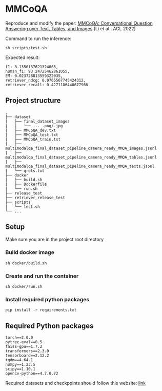 # MMCoQA

Reproduce and modify the paper: [MMCoQA: Conversational Question Answering over Text, Tables, and Images](https://aclanthology.org/2022.acl-long.290) (Li et al., ACL 2022)

Command to run the inference:
```
sh scripts/test.sh
```

Expected result:
```
f1: 3.1350137621324063,
human_f1: 93.24725462861055,
EM: 0.023728813559322035,
retriever_ndcg: 0.0765567745424312,
retriever_recall: 0.4271186440677966
```

## Project structure

```
.
├── dataset
|   ├── final_dataset_images
|   |   └── ... .png/.jpg
|   ├── MMCoQA_dev.txt
|   ├── MMCoQA_test.txt
|   ├── MMCoQA_train.txt
|   ├── multimodalqa_final_dataset_pipeline_camera_ready_MMQA_images.jsonl
|   ├── multimodalqa_final_dataset_pipeline_camera_ready_MMQA_tables.jsonl
|   ├── multimodalqa_final_dataset_pipeline_camera_ready_MMQA_texts.jsonl
|   └── qrels.txt
├── docker
|   ├── build.sh
|   ├── Dockerfile
|   └── run.sh
├── release_test
├── retriever_release_test
├── scripts
|   └── test.sh
└── ...
```

## Setup

Make sure you are in the project root directory

### Build docker image

`sh docker/build.sh`

### Create and run the container

`sh docker/run.sh`

### Install required python packages

`pip install -r requirements.txt`

## Required Python packages
```
torch==2.0.0
pytrec-eval==0.5
faiss-gpu==1.7.2
transformers==2.3.0
tensorboard==2.12.2
tqdm==4.64.1
numpy==1.23.5
scipy==1.10.1
opencv-python==4.7.0.72
```

Required datasets and checkpoints should follow this website: [link](https://github.com/liyongqi67/MMCoQA)
